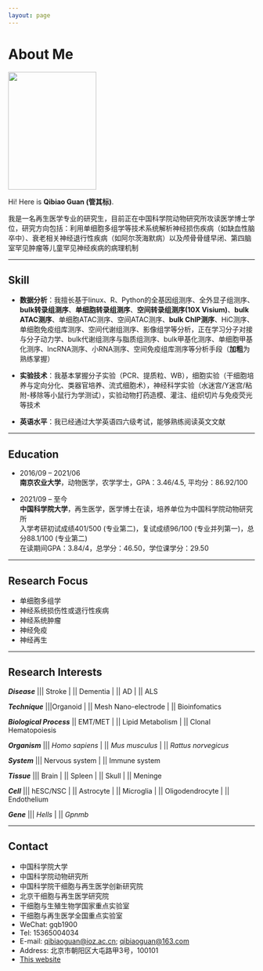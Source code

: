 ```yaml
---
layout: page
---
```


# About Me

<img src="https://mushan-guan.github.io/guanqibiao.jpg" class="floatpic" width = 180 height = 240>

Hi! Here is **Qibiao Guan (管其标)**.

我是一名再生医学专业的研究生，目前正在中国科学院动物研究所攻读医学博士学位，研究方向包括：利用单细胞多组学等技术系统解析神经损伤疾病（如缺血性脑卒中）、衰老相关神经退行性疾病（如阿尔茨海默病）以及颅骨骨缝早闭、第四脑室罕见肿瘤等儿童罕见神经疾病的病理机制<br>

------

## Skill

- **数据分析**：我擅长基于linux、R、Python的全基因组测序、全外显子组测序、**bulk转录组测序**、**单细胞转录组测序**、**空间转录组测序(10X Visium)**、**bulk ATAC测序**、单细胞ATAC测序、空间ATAC测序、**bulk ChIP测序**、HiC测序、单细胞免疫组库测序、空间代谢组测序、影像组学等分析，正在学习分子对接与分子动力学、bulk代谢组测序与脂质组测序、bulk甲基化测序、单细胞甲基化测序、lncRNA测序、小RNA测序、空间免疫组库测序等分析手段（**加粗**为熟练掌握）

  

- **实验技术**：我基本掌握分子实验（PCR、提质粒、WB），细胞实验（干细胞培养与定向分化、类器官培养、流式细胞术），神经科学实验（水迷宫/Y迷宫/粘附-移除等小鼠行为学测试），实验动物打药造模、灌注、组织切片与免疫荧光等技术

  

- **英语水平**：我已经通过大学英语四六级考试，能够熟练阅读英文文献

------

## Education

- 2016/09 – 2021/06<br>**南京农业大学**，动物医学，农学学士，GPA：3.46/4.5, 平均分：86.92/100

  

- 2021/09 – 至今<br>**中国科学院大学**，再生医学，医学博士在读，培养单位为中国科学院动物研究所<br>入学考研初试成绩401/500 (专业第二)，复试成绩96/100 (专业并列第一)，总分88.1/100 (专业第二)<br>在读期间GPA：3.84/4，总学分：46.50，学位课学分：29.50

---

## Research Focus

- 单细胞多组学
- 神经系统损伤性或退行性疾病
- 神经系统肿瘤
- 神经免疫
- 神经再生

---

## Research Interests

***Disease*** ||| Stroke | || Dementia | || AD | || ALS

***Technique*** |||Organoid | || Mesh Nano-electrode | || Bioinfomatics

***Biological Process*** || EMT/MET | || Lipid Metabolism | || Clonal Hematopoiesis

***Organism*** ||| *Homo sapiens* | || *Mus musculus* | || *Rattus norvegicus*

***System*** ||| Nervous system | || Immune system

***Tissue*** ||| Brain | || Spleen | || Skull | || Meninge

***Cell*** ||| hESC/NSC | || Astrocyte | || Microglia | || Oligodendrocyte | || Endothelium

***Gene*** ||| *Hells* | || *Gpnmb*

------

## Contact

- 中国科学院大学
- 中国科学院动物研究所
- 中国科学院干细胞与再生医学创新研究院
- 北京干细胞与再生医学研究院
- 干细胞与生殖生物学国家重点实验室
- 干细胞与再生医学全国重点实验室
- WeChat: gqb1900
- Tel: 15365004034
- E-mail: qibiaoguan@ioz.ac.cn; qibiaoguan@163.com
- Address: 北京市朝阳区大屯路甲3号，100101
- [This website](https://github.com/mushan-guan/mushan-guan.github.io)

<br>

